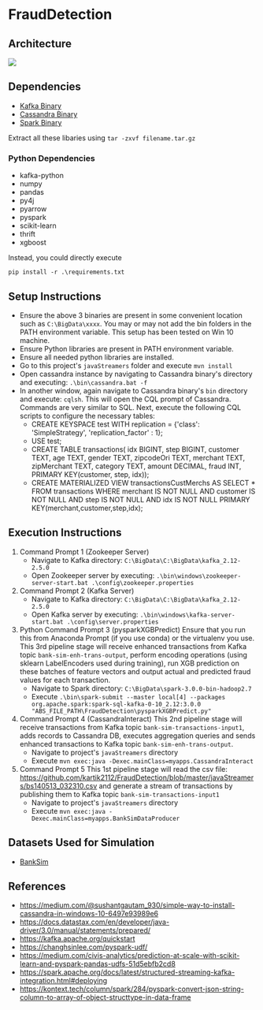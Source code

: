 # FraudDetection

## Architecture

<img src="Images/Architecture.PNG"/>

## Dependencies

* [Kafka Binary](https://www.apache.org/dyn/closer.cgi?path=/kafka/2.5.0/kafka_2.12-2.5.0.tgz)
* [Cassandra Binary](https://www.apache.org/dyn/closer.lua/cassandra/3.11.7/apache-cassandra-3.11.7-bin.tar.gz)
* [Spark Binary](https://www.apache.org/dyn/closer.lua/spark/spark-3.0.0/spark-3.0.0-bin-hadoop2.7.tgz)

Extract all these libaries using `tar -zxvf filename.tar.gz`

### Python Dependencies

* kafka-python
* numpy
* pandas
* py4j
* pyarrow
* pyspark
* scikit-learn
* thrift
* xgboost

Instead, you could directly execute

```
pip install -r .\requirements.txt
```

## Setup Instructions

* Ensure the above 3 binaries are present in some convenient location such as `C:\BigData\xxxx`. You may or may not add the bin folders in the PATH environment variable. This setup has been tested on Win 10 machine.
* Ensure Python libraries are present in PATH environment variable.
* Ensure all needed python libraries are installed.
* Go to this project's `javaStreamers` folder and execute
    `mvn install`
* Open cassandra instance by navigating to Cassandra binary's directory and executing: `.\bin\cassandra.bat -f`
* In another window, again navigate to Cassandra binary's `bin` directory and execute: `cqlsh`. This will open the CQL prompt of Cassandra. Commands are very similar to SQL.
    Next, execute the following CQL scripts to configure the necessary tables:
    * CREATE KEYSPACE test
        WITH replication = {'class': 'SimpleStrategy', 'replication_factor' : 1};
    * USE test;
    * CREATE TABLE transactions(
        idx BIGINT,
        step BIGINT,
        customer TEXT,
        age TEXT,
        gender TEXT,
        zipcodeOri TEXT,
        merchant TEXT,
        zipMerchant TEXT,
        category TEXT,
        amount DECIMAL,
        fraud INT,
        PRIMARY KEY(customer, step, idx));
    * CREATE MATERIALIZED VIEW transactionsCustMerchs
        AS SELECT * FROM transactions WHERE
        merchant IS NOT NULL AND
        customer IS NOT NULL AND
        step IS NOT NULL AND
        idx IS NOT NULL
        PRIMARY KEY(merchant,customer,step,idx);

## Execution Instructions

1. Command Prompt 1 (Zookeeper Server)
    * Navigate to Kafka directory: `C:\BigData\C:\BigData\kafka_2.12-2.5.0`
    * Open Zookeeper server by executing:
        `.\bin\windows\zookeeper-server-start.bat .\config\zookeeper.properties`
1. Command Prompt 2 (Kafka Server)
    * Navigate to Kafka directory: `C:\BigData\C:\BigData\kafka_2.12-2.5.0`
    * Open Kafka server by executing:
        `.\bin\windows\kafka-server-start.bat .\config\server.properties`
1. Python Command Prompt 3 (pysparkXGBPredict)
    Ensure that you run this from Anaconda Prompt (if you use conda) or the virtualenv you use. 
    This 3rd pipeline stage will receive enhanced transactions from Kafka topic `bank-sim-enh-trans-output`, perform encoding operations (using sklearn LabelEncoders used during training), run XGB prediction on these batches of feature vectors and output actual and predicted fraud values for each transaction.
    * Navigate to Spark directory: `C:\BigData\spark-3.0.0-bin-hadoop2.7`
    * Execute 
        `.\bin\spark-submit --master local[4] --packages org.apache.spark:spark-sql-kafka-0-10_2.12:3.0.0 "ABS_FILE_PATH\FraudDetection\pysparkXGBPredict.py"`
1. Command Prompt 4 (CassandraInteract)
    This 2nd pipeline stage will receive transactions from Kafka topic `bank-sim-transactions-input1`, adds records to Cassandra DB, executes aggregation queries and sends enhanced transactions to Kafka topic `bank-sim-enh-trans-output`.
    * Navigate to project's `javaStreamers` directory
    * Execute 
        `mvn exec:java -Dexec.mainClass=myapps.CassandraInteract`
1. Command Prompt 5
    This 1st pipeline stage will read the csv file: https://github.com/kartik2112/FraudDetection/blob/master/javaStreamers/bs140513_032310.csv and generate a stream of transactions by publishing them to Kafka topic `bank-sim-transactions-input1`
    * Navigate to project's `javaStreamers` directory
    * Execute 
        `mvn exec:java -Dexec.mainClass=myapps.BankSimDataProducer`

## Datasets Used for Simulation

* [BankSim](https://www.kaggle.com/ntnu-testimon/banksim1)

## References

* https://medium.com/@sushantgautam_930/simple-way-to-install-cassandra-in-windows-10-6497e93989e6
* https://docs.datastax.com/en/developer/java-driver/3.0/manual/statements/prepared/
* https://kafka.apache.org/quickstart
* https://changhsinlee.com/pyspark-udf/
* https://medium.com/civis-analytics/prediction-at-scale-with-scikit-learn-and-pyspark-pandas-udfs-51d5ebfb2cd8
* https://spark.apache.org/docs/latest/structured-streaming-kafka-integration.html#deploying
* https://kontext.tech/column/spark/284/pyspark-convert-json-string-column-to-array-of-object-structtype-in-data-frame